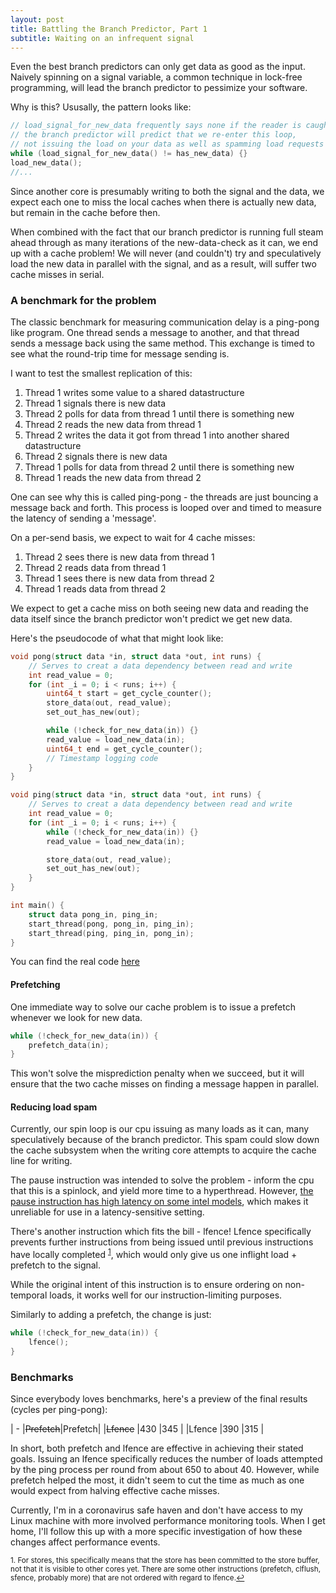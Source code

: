 ```yaml
---
layout: post
title: Battling the Branch Predictor, Part 1
subtitle: Waiting on an infrequent signal
---
```


Even the best branch predictors can only get data as good as the input.
Naively spinning on a signal variable, a common technique in lock-free programming,
will lead the branch predictor to pessimize your software.

Why is this? Ususally, the pattern looks like:

``` c
// load_signal_for_new_data frequently says none if the reader is caught up
// the branch predictor will predict that we re-enter this loop,
// not issuing the load on your data as well as spamming load requests
while (load_signal_for_new_data() != has_new_data) {}
load_new_data();
//...
```

Since another core is presumably writing to both the signal and the data,
we expect each one to miss the local caches when there is actually new data,
but remain in the cache before then.

When combined with the fact that our branch predictor is running full steam ahead through
as many iterations of the new-data-check as it can, we end up with a cache problem!
We will never (and couldn't) try and speculatively load the new data in parallel with the signal,
and as a result, will suffer two cache misses in serial.

### A benchmark for the problem
The classic benchmark for measuring communication delay is a ping-pong like program.
One thread sends a message to another, and that thread sends a message back using the same method.
This exchange is timed to see what the round-trip time for message sending is.

I want to test the smallest replication of this:

1. Thread 1 writes some value to a shared datastructure
2. Thread 1 signals there is new data
3. Thread 2 polls for data from thread 1 until there is something new
4. Thread 2 reads the new data from thread 1
5. Thread 2 writes the data it got from thread 1 into another shared datastructure
6. Thread 2 signals there is new data
7. Thread 1 polls for data from thread 2 until there is something new
8. Thread 1 reads the new data from thread 2

One can see why this is called ping-pong - the threads are just bouncing a message back and forth.
This process is looped over and timed to measure the latency of sending a 'message'.

On a per-send basis, we expect to wait for 4 cache misses:

1. Thread 2 sees there is new data from thread 1
2. Thread 2 reads data from thread 1 
3. Thread 1 sees there is new data from thread 2
4. Thread 1 reads data from thread 2 

We expect to get a cache miss on both seeing new data and reading the data itself
since the branch predictor won't predict we get new data.

Here's the pseudocode of what that might look like:

```c
void pong(struct data *in, struct data *out, int runs) {
    // Serves to creat a data dependency between read and write
    int read_value = 0;
    for (int _i = 0; i < runs; i++) {
        uint64_t start = get_cycle_counter();
        store_data(out, read_value);
        set_out_has_new(out);

        while (!check_for_new_data(in)) {}
        read_value = load_new_data(in);
        uint64_t end = get_cycle_counter();
        // Timestamp logging code
    }
}

void ping(struct data *in, struct data *out, int runs) {
    // Serves to creat a data dependency between read and write
    int read_value = 0;
    for (int _i = 0; i < runs; i++) {
        while (!check_for_new_data(in)) {}
        read_value = load_new_data(in);

        store_data(out, read_value);
        set_out_has_new(out);
    }
}

int main() {
    struct data pong_in, ping_in;
    start_thread(pong, pong_in, ping_in);
    start_thread(ping, ping_in, pong_in);
}
```

You can find the real code [here](https://github.com/vgatherps/battling_predictor/blob/master/ping_pong.c)

#### Prefetching

One immediate way to solve our cache problem is to issue a prefetch whenever we look for new data.

```c
while (!check_for_new_data(in)) {
    prefetch_data(in);
}
```
This won't solve the misprediction penalty when we succeed, but it will ensure that the two cache misses on finding a message happen in parallel.

#### Reducing load spam

Currently, our spin loop is our cpu issuing as many loads as it can, many speculatively because of the branch predictor.
This spam could slow down the cache subsystem when the writing core attempts to acquire the cache line for writing.

The pause instruction was intended to solve the problem - inform the cpu that this is a spinlock, and yield more time
to a hyperthread. However,
[the pause instruction has high latency on some intel models](https://aloiskraus.wordpress.com/2018/06/16/why-skylakex-cpus-are-sometimes-50-slower-how-intel-has-broken-existing-code/),
which makes it unreliable for use in a latency-sensitive setting.

There's another instruction which fits the bill - lfence!
Lfence specifically prevents further instructions from being issued until previous instructions have locally completed <sup><a href="#fnlfence" id="ref_lfence">1</a></sup>,
which would only give us one inflight load + prefetch to the signal.

While the original intent of this instruction is to ensure ordering on non-temporal loads,
it works well for our instruction-limiting purposes.

Similarly to adding a prefetch, the change is just:

```c
while (!check_for_new_data(in)) {
    lfence();
}
```

### Benchmarks
Since everybody loves benchmarks, here's a preview of the final results (cycles per ping-pong):

| -          |~~Prefetch~~|Prefetch|
|~~Lfence~~  |430         |345     |
|Lfence      |390         |315     |

In short, both prefetch and lfence are effective in achieving their stated goals.
Issuing an lfence specifically reduces the number of loads attempted by the ping process per round
from about 650 to about 40.
However, while prefetch helped the most, it didn't seem to cut the time as much as one would expect from halving effective cache misses.

Currently, I'm in a coronavirus safe haven and don't have access to my Linux machine with
more involved performance monitoring tools.
When I get home, I'll follow this up with a more specific investigation of how these changes affect performance events.


<sup id="fnlfence">1. For stores, this specifically means that the store has been committed to the store buffer, not that it is visible to other cores yet. There are some other instructions (prefetch, clflush, sfence, probably more) that are not ordered with regard to lfence.<a href="#ref_lfence" title="Jump back to footnote 1 in the text.">↩</a></sup>
